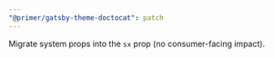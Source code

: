```yaml
---
"@primer/gatsby-theme-doctocat": patch
---
```


Migrate system props into the `sx` prop (no consumer-facing impact).
